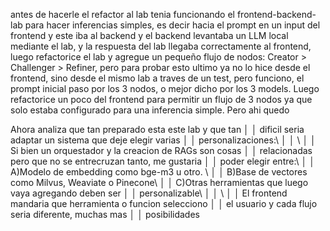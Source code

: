 antes de hacerle el refactor al lab tenia funcionando el frontend-backend-lab para hacer inferencias simples, es decir hacia el prompt en un input del frontend y este iba al backend y el backend levantaba un LLM local mediante el lab, y la respuesta del lab llegaba correctamente al frontend, luego refactorice el lab y agregue un pequeño flujo de nodos: Creator > Challenger > Refiner, pero para probar esto ultimo ya no lo hice desde el frontend, sino desde el mismo lab a traves de un test, pero funciono, el prompt inicial paso por los 3 nodos, o mejor dicho por los 3 models. Luego refactorice un poco del frontend para permitir un flujo de 3 nodos ya que solo estaba configurado para una inferencia simple. Pero ahi quedo



 Ahora analiza que tan preparado esta este lab y que tan     │
│   dificil seria adaptar un sistema que deje elegir varias     │
│   personalizaciones:\                                         │
│   \                                                           │
│   Si bien un orquestador y la creacion de RAGs son cosas      │
│   relacionadas pero que no se entrecruzan tanto, me gustaria  │
│   poder elegir entre:\                                        │
│   A)Modelo de embedding como bge-m3 u otro. \                 │
│   B)Base de vectores como Milvus, Weaviate o Pinecone\        │
│   C)Otras herramientas que luego vaya agregando deben ser     │
│   personalizable\                                             │
│   \                                                           │
│   El frontend mandaria que herramienta o funcion selecciono   │
│   el usuario y cada flujo seria diferente, muchas mas         │
│   posibilidades 